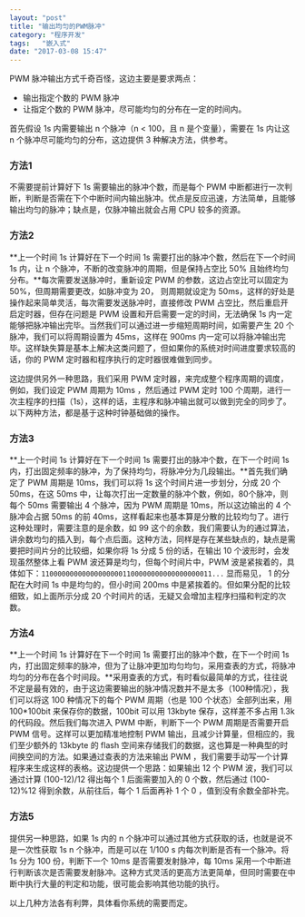 ```yaml
---
layout: "post"
title: "输出均匀的PWM脉冲"
category: "程序开发"
tags:   "嵌入式"
date: "2017-03-08 15:47"
---
```


PWM 脉冲输出方式千奇百怪，这边主要是要求两点：
- 输出指定个数的 PWM 脉冲
- 让指定个数的 PWM 脉冲，尽可能均匀的分布在一定的时间内。

首先假设 1s 内需要输出 n 个脉冲（n < 100，且 n 是个变量），需要在 1s 内让这 n 个脉冲尽可能均匀的分布，这边提供 3 种解决方法，供参考。

### 方法1

不需要提前计算好下 1s 需要输出的脉冲个数，而是每个 PWM 中断都进行一次判断，判断是否需在下个中断时间内输出脉冲。优点是反应迅速，方法简单，且能够输出均匀的脉冲；缺点是，仅脉冲输出就会占用 CPU 较多的资源。

### 方法2

**上一个时间 1s 计算好在下一个时间 1s 需要打出的脉冲个数，然后在下一个时间 1s 内，让 n 个脉冲，不断的改变脉冲的周期，但是保持占空比 50% 且始终均匀分布。**每次需要发送脉冲时，重新设定 PWM 的参数，这边占空比可以固定为 50%，但周期需要更改，如脉冲变为 20， 则周期就设定为 50ms，这样的好处是操作起来简单灵活，每次需要发送脉冲时，直接修改 PWM 占空比，然后重启开启定时器，但存在问题是 PWM 设置和开启需要一定的时间，无法确保 1s 内一定能够把脉冲输出完毕。当然我们可以通过进一步缩短周期时间，如需要产生 20 个脉冲，我们可以将周期设置为 45ms，这样在 900ms 内一定可以将脉冲输出完毕。这样缺失算是基本上解决这类问题了，但如果你的系统对时间进度要求较高的话，你的 PWM 定时器和程序执行的定时器很难做到同步。

这边提供另外一种思路，我们采用 PWM 定时器，来完成整个程序周期的调度，例如，我们设定 PWM 周期为 10ms ，然后通过 PWM 定时 100 个周期，进行一次主程序的扫描（1s），这样的话，主程序和脉冲输出就可以做到完全的同步了。以下两种方法，都是基于这种时钟基础做的操作。

<!-- more -->

### 方法3

**上一个时间 1s 计算好在下一个时间 1s 需要打出的脉冲个数，在下一个时间 1s 内，打出固定频率的脉冲，为了保持均匀，将脉冲分为几段输出。**首先我们确定了 PWM 周期是 10ms，我们可以将 1s 这个时间片进一步划分，分成 20 个 50ms，在这 50ms 中，让每次打出一定数量的脉冲个数，例如，80个脉冲，则每个 50ms 需要输出 4 个脉冲，因为 PWM 周期是 10ms，所以这边输出的 4 个脉冲会占据 50ms 的前 40ms，这样看起来也基本算是分散的比较均匀了。进行这种处理时，需要注意的是余数，如 99 这个的余数，我们需要认为的通过算法，讲余数均匀的插入到，每个点后面。这种方法，同样是存在某些缺点的，缺点是需要把时间片分的比较细，如果你将 1s 分成 5 份的话，在输出 10 个波形时，会发现虽然整体上看 PWM 波还算是均匀，但每个时间片中，PWM 波是紧挨着的，具体如下：`110000000000000000001100000000000000000011...` 显而易见， 1 的分配在大时间 1s 中是均匀的，但小时间 200ms 中是紧挨着的。但如果分配的比较细致，如上面所示分成 20 个时间片的话，无疑又会增加主程序扫描和判定的次数。

### 方法4

**上一个时间 1s 计算好在下一个时间 1s 需要打出的脉冲个数，在下一个时间 1s 内，打出固定频率的脉冲，但为了让脉冲更加均匀均匀，采用查表的方式，将脉冲均匀的分布在各个时间段。**采用查表的方式，有时看似最简单的方式，往往说不定是最有效的，由于这边需要输出的脉冲情况数并不是太多（100种情况），我们可以将这 100 种情况下的每个 PWM 周期（也是 100 个状态）全部列出来，用 100*100bit 来保存你的数据，100bit 可以用 13kbyte 保存，这样差不多占用 1.3k 的代码段。然后我们每次进入 PWM 中断，判断下一个 PWM 周期是否需要开启 PWM 信号。这样可以更加精准地控制 PWM 输出，且减少计算量，但相应的，我们至少额外的 13kbyte 的 flash 空间来存储我们的数据，这也算是一种典型的时间换空间的方法。如果通过查表的方法来输出 PWM ，我们需要手动写一个计算程序来生成这样的表格。这边提供一个思路：如果输出 12 个 PWM 波，我们可以通过计算 (100-12)/12 得出每个 1 后面需要加入的 0 个数，然后通过 (100-12)%12 得到余数，从前往后，每个 1 后面再补 1 个 0 ，值到没有余数全部补完。

### 方法5

提供另一种思路，如果 1s 内的 n 个脉冲可以通过其他方式获取的话，也就是说不是一次性获取 1s n 个脉冲，而是可以在 1/100 s 内每次判断是否有一个脉冲。将 1s 分为 100 份，判断下一个 10ms 是否需要发射脉冲，每 10ms 采用一个中断进行判断该次是否需要发射脉冲。这种方式灵活的更高方法更简单，但同时需要在中断中执行大量的判定和功能，很可能会影响其他功能的执行。

以上几种方法各有利弊，具体看你系统的需要而定。

